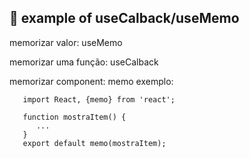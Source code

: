 ## :rocket: example of useCalback/useMemo

memorizar valor: useMemo

memorizar uma função: useCalback

memorizar component: memo
   exemplo: 
   ```
      import React, {memo} from 'react';

      function mostraItem() {
         ...
      }
      export default memo(mostraItem);
   ```